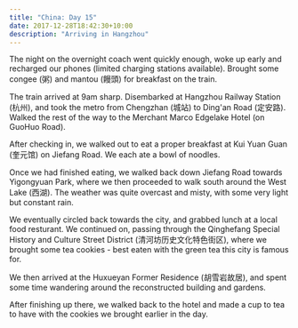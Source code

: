 ```yaml
---
title: "China: Day 15"
date: 2017-12-28T18:42:30+10:00
description: "Arriving in Hangzhou"
---
```

The night on the overnight coach went quickly enough, woke up early and recharged our phones (limited charging stations available). Brought some congee (粥) and mantou (饅頭) for breakfast on the train.

The train arrived at 9am sharp. Disembarked at Hangzhou Railway Station (杭州), and took the metro from Chengzhan (城站) to Ding'an Road (定安路). Walked the rest of the way to the Merchant Marco Edgelake Hotel (on GuoHuo Road).

After checking in, we walked out to eat a proper breakfast at Kui Yuan Guan (奎元馆) on Jiefang Road. We each ate a bowl of noodles.

Once we had finished eating, we walked back down Jiefang Road towards Yigongyuan Park, where we then proceeded to walk south around the West Lake (西湖). The weather was quite overcast and misty, with some very light but constant rain.

We eventually circled back towards the city, and grabbed lunch at a local food resturant. We continued on, passing through the Qinghefang Special History and Culture Street District (清河坊历史文化特色街区), where we brought some tea cookies - best eaten with the green tea this city is famous for.

We then arrived at the Huxueyan Former Residence (胡雪岩故居), and spent some time wandering around the reconstructed building and gardens.

After finishing up there, we walked back to the hotel and made a cup to tea to have with the cookies we brought earlier in the day.

